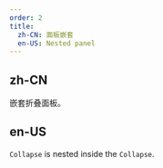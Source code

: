 ```yaml
---
order: 2
title:
  zh-CN: 面板嵌套
  en-US: Nested panel
---
```


## zh-CN

嵌套折叠面板。

## en-US

`Collapse` is nested inside the `Collapse`.


